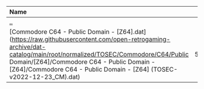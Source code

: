 |Name|Size|
|:---|---:|
|[..](../index.html)|DIR|
|[Commodore C64 - Public Domain - [Z64].dat](https://raw.githubusercontent.com/open-retrogaming-archive/dat-catalog/main/root/normalized/TOSEC/Commodore/C64/Public Domain/[Z64]/Commodore C64 - Public Domain - [Z64]/Commodore C64 - Public Domain - [Z64] (TOSEC-v2022-12-23_CM).dat)|56358|
